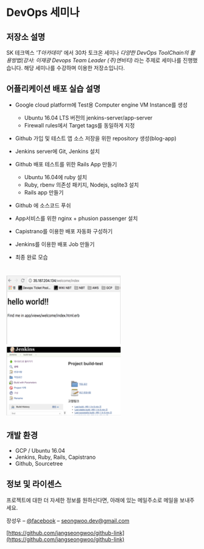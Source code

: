 # DevOps 세미나

## 저장소 설명

SK 테크엑스 _'T아카데미'_ 에서 30차 토크온 세미나 _다양한 DevOps ToolChain의 활용방법(강사: 이재광 Devops Team Leader (주)엔비티)_ 라는 주제로 세미나를 진행했습니다.
해당 세미나를 수강하며 이용한 저장소입니다.  

## 어플리케이션 배포 실습 설명

* Google cloud platform에 Test용 Computer engine VM Instance를 생성
    - Ubuntu 16.04 LTS 버전의 jenkins-server/app-server
    - Firewall rules에서 Target tags를 동일하게 지정

* Github 가입 및 테스트 앱 소스 저장을 위한 repository 생성(blog-app)

* Jenkins server에 Git, Jenkins 설치

* Github 배포 테스트를 위한 Rails App 만들기 
    - Ubuntu 16.04에 ruby 설치
    - Ruby, rbenv 의존성 패키지, Nodejs, sqlite3 설치
    - Rails app 만들기

* Github 에 소스코드 푸쉬

* App서비스를 위한 nginx + phusion passenger 설치

*  Capistrano를 이용한 배포 자동화 구성하기

* Jenkins를 이용한 배포 Job 만들기

* 최종 완료 모습

<h1 align="left">
<img src="images/hello.png" alt="intro" width="300" height="180">
<img src="images/jenkins.png" alt="intro" width="300" height="180">
</h1>



## 개발 환경

- GCP / Ubuntu 16.04
- Jenkins, Ruby, Rails, Capistrano
- Github, Sourcetree

## 정보 및 라이센스

프로젝트에 대한 더 자세한 정보를 원하신다면, 아래에 있는 메일주소로 메일을 보내주세요.

장성우 – [@facebook](https://www.facebook.com/profile.php?id=100007028118707&ref=bookmarks) – seongwoo.dev@gmail.com

[https://github.com/jangseongwoo/github-link](https://github.com/jangseongwoo/github-link)

<!-- Markdown link & img dfn's -->
[npm-image]: https://img.shields.io/npm/v/datadog-metrics.svg?style=flat-square
[npm-url]: https://npmjs.org/package/datadog-metrics
[npm-downloads]: https://img.shields.io/npm/dm/datadog-metrics.svg?style=flat-square
[travis-image]: https://img.shields.io/travis/dbader/node-datadog-metrics/master.svg?style=flat-square
[travis-url]: https://travis-ci.org/dbader/node-datadog-metrics
[wiki]: https://github.com/yourname/yourproject/wiki
